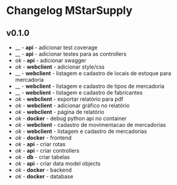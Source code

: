 # Changelog MStarSupply

## v0.1.0
- __ - **api** - adicionar test coverage 
- __ - **api** - adicionar testes para as controllers
- _ok_ - **api** - adicionar swagger
- _ok_ - **webclient** - adicionar style/css
- __ - **webclient** - listagem e cadastro de locais de estoque para mercadoria
- __ - **webclient** - listagem e cadastro de tipos de mercadoria
- __ - **webclient** - listagem e cadastro de fabricantes
- _ok_ - **webclient** - exportar relatório para pdf
- _ok_ - **webclient** - adicionar gráfico no relatório 
- _ok_ - **webclient** - página de relatório 
- _ok_ - **docker** - debug python api no container
- _ok_ - **webclient** - cadastro de movimentacao de mercadorias
- _ok_ - **webclient** - listagem e cadastro de mercadorias
- _ok_ - **docker** - frontend
- _ok_ - **api** - criar rotas 
- _ok_ - **api** - criar controllers 
- _ok_ - **db** - criar tabelas
- _ok_ - **api** - criar data model objects
- _ok_ - **docker** - backend
- _ok_ - **docker** - database
